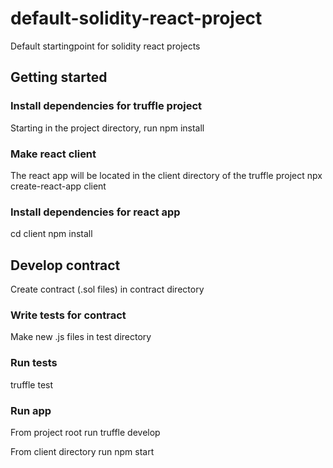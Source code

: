 # default-solidity-react-project
Default startingpoint for solidity react projects

## Getting started

### Install dependencies for truffle project
Starting in the project directory, run
npm install

### Make react client
The react app will be located in the client directory of the truffle project
npx create-react-app client

### Install dependencies for react app
cd client
npm install

## Develop contract
Create contract (.sol files) in contract directory

### Write tests for contract
Make new .js files in test directory

### Run tests
truffle test

### Run app
From project root run
truffle develop

From client directory run
npm start

